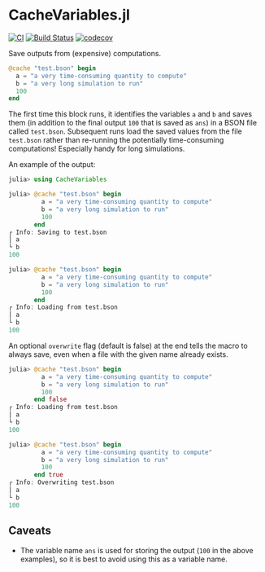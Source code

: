 # CacheVariables.jl

[![CI](https://github.com/dahong67/CacheVariables.jl/workflows/CI/badge.svg)](https://github.com/dahong67/CacheVariables.jl/actions?query=workflow%3ACI)
[![Build Status](https://travis-ci.org/dahong67/CacheVariables.jl.svg?branch=master)](https://travis-ci.org/dahong67/CacheVariables.jl)
[![codecov](https://codecov.io/gh/dahong67/CacheVariables.jl/branch/master/graph/badge.svg)](https://codecov.io/gh/dahong67/CacheVariables.jl)

Save outputs from (expensive) computations.

```julia
@cache "test.bson" begin
  a = "a very time-consuming quantity to compute"
  b = "a very long simulation to run"
  100
end
```

The first time this block runs,
it identifies the variables `a` and `b` and saves them
(in addition to the final output `100` that is saved as `ans`)
in a BSON file called `test.bson`.
Subsequent runs load the saved values from the file `test.bson`
rather than re-running the potentially time-consuming computations!
Especially handy for long simulations.

An example of the output:

```julia
julia> using CacheVariables

julia> @cache "test.bson" begin
         a = "a very time-consuming quantity to compute"
         b = "a very long simulation to run"
         100
       end
┌ Info: Saving to test.bson
│ a
└ b
100

julia> @cache "test.bson" begin
         a = "a very time-consuming quantity to compute"
         b = "a very long simulation to run"
         100
       end
┌ Info: Loading from test.bson
│ a
└ b
100
```

An optional `overwrite` flag (default is false) at the end
tells the macro to always save,
even when a file with the given name already exists.

```julia
julia> @cache "test.bson" begin
         a = "a very time-consuming quantity to compute"
         b = "a very long simulation to run"
         100
       end false
┌ Info: Loading from test.bson
│ a
└ b
100

julia> @cache "test.bson" begin
         a = "a very time-consuming quantity to compute"
         b = "a very long simulation to run"
         100
       end true
┌ Info: Overwriting test.bson
│ a
└ b
100
```

## Caveats
+ The variable name `ans` is used for storing the output (`100` in the above examples),
so it is best to avoid using this as a variable name.
